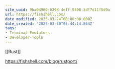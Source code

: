 ```yaml
---
site_uuid: 9ba0d960-0398-4eff-9308-3df7d11f5d9a
url: https://fishshell.com/
date_modified: 2025-03-24T00:00:00.000Z
date_created: '2025-03-30T05:44:14.864Z'
tags:
- Terminal-Emulators
- Developer-Tools
---
```











[[Rust]]

https://fishshell.com/blog/rustport/